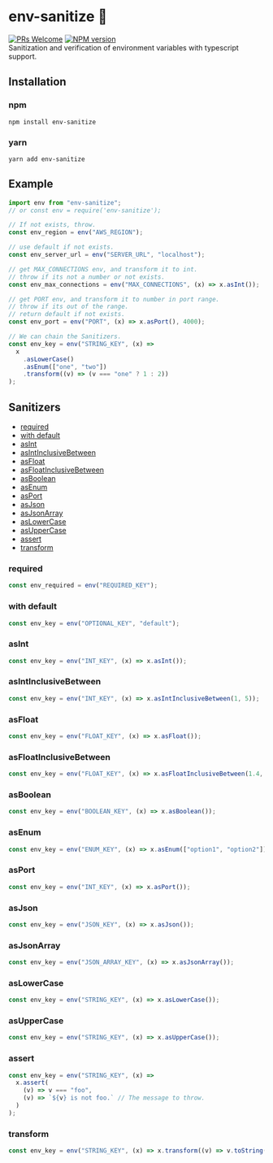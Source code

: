 # env-sanitize 🧹
[![PRs Welcome](https://img.shields.io/badge/PRs-welcome-brightgreen.svg?style=flat-square)](http://makeapullrequest.com)
[![NPM version](https://img.shields.io/npm/v/env-sanitize.svg)](https://www.npmjs.com/package/env-sanitize)   
Sanitization and verification of environment variables with typescript support.

## Installation

### npm

```
npm install env-sanitize
```

### yarn

```
yarn add env-sanitize
```

## Example

```javascript
import env from "env-sanitize";
// or const env = require('env-sanitize');

// If not exists, throw.
const env_region = env("AWS_REGION");

// use default if not exists.
const env_server_url = env("SERVER_URL", "localhost");

// get MAX_CONNECTIONS env, and transform it to int.
// throw if its not a number or not exists.
const env_max_connections = env("MAX_CONNECTIONS", (x) => x.asInt());

// get PORT env, and transform it to number in port range.
// throw if its out of the range.
// return default if not exists.
const env_port = env("PORT", (x) => x.asPort(), 4000);

// We can chain the Sanitizers.
const env_key = env("STRING_KEY", (x) =>
  x
    .asLowerCase()
    .asEnum(["one", "two"])
    .transform((v) => (v === "one" ? 1 : 2))
);
```

## Sanitizers

- [required](#required)
- [with default](#with-default)
- [asInt](#asint)
- [asIntInclusiveBetween](#asintinclusivebetween)
- [asFloat](#asfloat)
- [asFloatInclusiveBetween](#asfloatinclusivebetween)
- [asBoolean](#asboolean)
- [asEnum](#asenum)
- [asPort](#asport)
- [asJson](#asjson)
- [asJsonArray](#asjsonarray)
- [asLowerCase](#aslowercase)
- [asUpperCase](#asuppercase)
- [assert](#assert)
- [transform](#transform)

### required

```javascript
const env_required = env("REQUIRED_KEY");
```

### with default

```javascript
const env_key = env("OPTIONAL_KEY", "default");
```

### asInt

```javascript
const env_key = env("INT_KEY", (x) => x.asInt());
```

### asIntInclusiveBetween

```javascript
const env_key = env("INT_KEY", (x) => x.asIntInclusiveBetween(1, 5));
```

### asFloat

```javascript
const env_key = env("FLOAT_KEY", (x) => x.asFloat());
```

### asFloatInclusiveBetween

```javascript
const env_key = env("FLOAT_KEY", (x) => x.asFloatInclusiveBetween(1.4, 9.8));
```

### asBoolean

```javascript
const env_key = env("BOOLEAN_KEY", (x) => x.asBoolean());
```

### asEnum

```javascript
const env_key = env("ENUM_KEY", (x) => x.asEnum(["option1", "option2"]));
```

### asPort

```javascript
const env_key = env("INT_KEY", (x) => x.asPort());
```

### asJson

```javascript
const env_key = env("JSON_KEY", (x) => x.asJson());
```

### asJsonArray

```javascript
const env_key = env("JSON_ARRAY_KEY", (x) => x.asJsonArray());
```

### asLowerCase

```javascript
const env_key = env("STRING_KEY", (x) => x.asLowerCase());
```

### asUpperCase

```javascript
const env_key = env("STRING_KEY", (x) => x.asUpperCase());
```

### assert

```javascript
const env_key = env("STRING_KEY", (x) =>
  x.assert(
    (v) => v === "foo",
    (v) => `${v} is not foo.` // The message to throw.
  )
);
```

### transform

```javascript
const env_key = env("STRING_KEY", (x) => x.transform((v) => v.toString().toLowerCase()););
```
